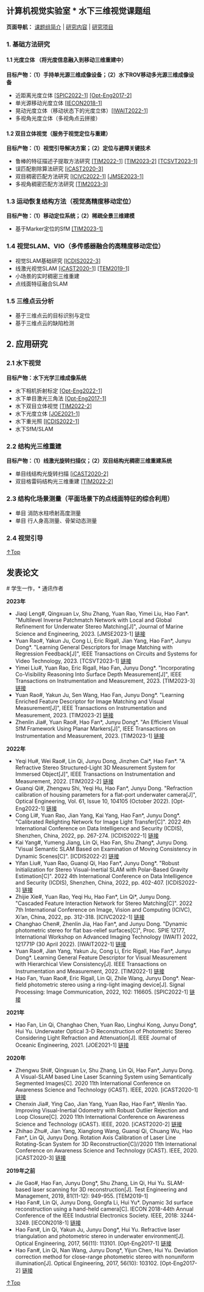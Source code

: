 ## 计算机视觉实验室 * 水下三维视觉课题组
**页面导航：** <a href="/index.html">课题组简介</a> | <a href="/research.html">研究内容</a> | <a href="/project.html">研究项目</a>
### 1. 基础方法研究
#### 1.1 光度立体 （将光度信息融入到移动三维重建中）
**目标产物：（1）手持单光源三维成像设备；（2）水下ROV移动多光源三维成像设备**
- 近距离光度立体 <a href='#SPIC2022-1'>[SPIC2022-1]</a> <a href='#Opt-Eng2017-2'>[Opt-Eng2017-2]</a>
- 单光源移动光度立体 <a href='#IECON2018-1'>[IECON2018-1]</a>
- 晃动光度立体（移动状态下的光度立体）<a href='#IWAIT2022-1'>[IWAIT2022-1]</a>
- 多视角光度立体（多视角点云拼接）

#### 1.2 双目立体视觉（服务于视觉定位与重建）
**目标产物：（1）视觉引导解决方案；（2）定位与避障关键技术**
- 鲁棒的特征描述子提取方法研究 <a href='#TIM2022-1'>[TIM2022-1]</a> <a href='#TIM2023-2'>[TIM2023-2]</a> <a href='#TCSVT023-1'>[TCSVT2023-1]</a>
- 误匹配剔除算法研究 <a href='#iCAST2020-3'>[iCAST2020-3]</a> 
- 双目稠密匹配方法研究 <a href='#ICIVC2022-1'>[ICIVC2022-1]</a> <a href='JMSE2023-1'>[JMSE2023-1]</a> 
- 多视角稠密匹配方法研究 <a href='#TIM2023-3'>[TIM2023-3]</a>

### 1.3 运动恢复结构方法（视觉高精度移动定位）
**目标产物：（1）移动定位系统；（2）稀疏全景三维建模** 
- 基于Marker定位的SfM <a href='#TIM2023-1'>[TIM2023-1]</a>

### 1.4 视觉SLAM、VIO（多传感器融合的高精度移动定位）
- 视觉SLAM基础研究 <a href='#ICDIS2022-3'>[ICDIS2022-3]</a>
- 线激光视觉SLAM <a href='#iCAST2020-1'>[iCAST2020-1]</a> <a href='#TEM2019-1'>[TEM2019-1]</a>
- 小场景的实时稠密三维重建
- 点线面特征融合SLAM

### 1.5 三维点云分析
- 基于三维点云的目标识别与定位
- 基于三维点云的缺陷检测
 
## 2. 应用研究
### 2.1 水下视觉
**目标产物：水下光学三维成像系统**
- 水下相机折射标定 <a href='#Opt-Eng2022-1'>[Opt-Eng2022-1]</a>
- 水下单目激光三角法 <a href='#Opt-Eng2017-1'>[Opt-Eng2017-1]</a>
- 水下双目立体视觉 <a href='#TIM2022-2'>[TIM2022-2]</a> 
- 水下光度立体 <a href='#JOE2021-1'>[JOE2021-1]</a>
- 水下重光照  <a href='#ICDIS2022-1'>[ICDIS2022-1]</a> 
- 水下SfM/SLAM

### 2.2 结构光三维重建
**目标产物：（1）线激光旋转扫描仪；（2）双目结构光稠密三维重建系统**
- 单目线结构光旋转扫描 <a href='#iCAST2020-2'>[iCAST2020-2]</a>
- 双目格雷码结构光三维重建 <a href='#TIM2022-2'>[TIM2022-2]</a>

### 2.3 结构化场景测量（平面场景下的点线面特征的综合利用）
- 单目 消防水柱喷射高度测量
- 单目 行人身高测量、骨架动态测量

### 2.4 视觉引导

[↑Top](#Top)

## 发表论文 
\# 学生一作，\* 通讯作者

**2023年**
* Jiaqi Leng#, Qingxuan Lv, Shu Zhang, Yuan Rao, Yimei Liu, Hao Fan\*. "Multilevel Inverse Patchmatch Network with Local and Global Refinement for Underwater Stereo Matching[J]", Journal of Marine Science and Engineering, 2023. <a name='JMSE2023-1'>[JMSE2023-1]</a> <a href="https://www.mdpi.com/2077-1312/11/5/930">链接</a> 
* Yuan Rao#, Yakun Ju, Cong Li, Eric Rigall, Jian Yang, Hao Fan\*, Junyu Dong\*. "Learning General Descriptors for Image Matching with Regression Feedback[J]",  IEEE Transactions on Circuits and Systems for Video Technology, 2023. <a name='TCSVT2023-1'>[TCSVT2023-1]</a> <a href="https://ieeexplore.ieee.org/document/10102528">链接</a> 
* Yimei Liu#, Yuan Rao, Eric Rigall, Hao Fan, Junyu Dong\*. "Incorporating Co-Visibility Reasoning Into Surface Depth Measurement[J]", IEEE Transactions on Instrumentation and Measurement, 2023. <a name='TIM2023-3'>[TIM2023-3]</a> <a href="https://ieeexplore.ieee.org/document/10081062">链接</a> 
* Yuan Rao#, Yakun Ju, Sen Wang, Hao Fan, Junyu Dong\*. "Learning Enriched Feature Descriptor for Image Matching and Visual Measurement[J]", IEEE Transactions on Instrumentation and Measurement, 2023. <a name='TIM2023-2'>[TIM2023-2]</a> <a href="https://ieeexplore.ieee.org/document/10058693">链接</a> 
* Zhenlin Jia#, Yuan Rao#, Hao Fan\*, Junyu Dong\*. "An Efficient Visual SfM Framework Using Planar Markers[J]", IEEE Transactions on Instrumentation and Measurement, 2023. <a name='TIM2023-1'>[TIM2023-1]</a> <a href="https://ieeexplore.ieee.org/document/10041830/authors">链接</a> 

**2022年**
* Yeqi Hu#, Wei Rao#, Lin Qi, Junyu Dong, Jinzhen Cai\*, Hao Fan\*. "A Refractive Stereo Structured-Light 3D Measurement System for Immersed Object[J]", IEEE Transactions on Instrumentation and Measurement, 2022. <a name='TIM2022-2'>[TIM2022-2]</a> <a href="https://ieeexplore.ieee.org/abstract/document/9996430">链接</a> 
* Guanqi Qi#, Zhengwu Shi, Yeqi Hu, Hao Fan\*, Junyu Dong. "Refraction calibration of housing parameters for a flat-port underwater camera[J]", Optical Engineering, Vol. 61, Issue 10, 104105 (October 2022). <a name='Opt-Eng2022-1'>[Opt-Eng2022-1]</a> <a href="https://doi.org/10.1117/1.OE.61.10.104105">链接</a>
* Cong Li#, Yuan Rao, Jian Yang, Kai Yang, Hao Fan\*, Junyu Dong\*. "Calibrated Relighting Network for Image Light Transfer[C]". 2022 4th International Conference on Data Intelligence and Security (ICDIS), Shenzhen, China, 2022, pp. 267-274. <a name='ICDIS2022-1'>[ICDIS2022-1]</a> <a href="https://ieeexplore.ieee.org/abstract/document/9984852">链接</a>
* Kai Yang#, Yumeng Jiang, Lin Qi, Hao Fan, Shu Zhang\*, Junyu Dong. "Visual Semantic SLAM Based on Examination of Moving Consistency in Dynamic Scenes[C]". <a name='ICDIS2022-2'>[ICDIS2022-2]</a> <a href="https://ieeexplore.ieee.org/abstract/document/9984881">链接</a>
* Yifan Liu#, Yuan Rao, Guanqi Qi, Hao Fan\*, Junyu Dong\*. "Robust Initialization for Stereo Visual-Inertial SLAM with Polar-Based Gravity Estimation[C]". 2022 4th International Conference on Data Intelligence and Security (ICDIS), Shenzhen, China, 2022, pp. 402-407. <a name='ICDIS2022-3'>[ICDIS2022-3]</a> <a href="https://ieeexplore.ieee.org/abstract/document/9984882">链接</a>
* Zhijie Xie#, Yuan Rao, Yeqi Hu, Hao Fan\*, Lin Qi\*, Junyu Dong. "Cascaded Feature Interaction Network for Stereo Matching[C]". 2022 7th International Conference on Image, Vision and Computing (ICIVC), Xi’an, China, 2022, pp. 312-318. <a name='ICIVC2022-1'>[ICIVC2022-1]</a> <a href="https://ieeexplore.ieee.org/abstract/document/9886692">链接</a>
* Changhao Chen#, Zhenlin Jia, Hao Fan\*, and Junyu Dong. "Dynamic photometric stereo for flat bas-relief surfaces[C]", Proc. SPIE 12177, International Workshop on Advanced Imaging Technology (IWAIT) 2022, 121771P (30 April 2022). <a name='IWAIT2022-1'>[IWAIT2022-1]</a> <a href="https://doi.org/10.1117/12.2624226">链接</a> 
* Yuan Rao#, Jian Yang, Yakun Ju, Cong Li, Eric Rigall, Hao Fan\*, Junyu Dong\*. Learning General Feature Descriptor for Visual Measurement with Hierarchical View Consistency[J]. IEEE Transactions on Instrumentation and Measurement, 2022. <a name='TIM2022-1'>[TIM2022-1]</a> <a href="https://ieeexplore.ieee.org/document/9761834/authors">链接</a> 
* Hao Fan, Yuan Rao#, Eric Rigall, Lin Qi, Zhile Wang, Junyu Dong*. Near-field photometric stereo using a ring-light imaging device[J]. Signal Processing: Image Communication, 2022, 102: 116605.  <a name='SPIC2022-1'>[SPIC2022-1]</a> <a href="https://www.sciencedirect.com/science/article/pii/S0923596521003039">链接</a>

**2021年**
* Hao Fan, Lin Qi, Changhao Chen, Yuan Rao, Linghui Kong, Junyu Dong*, Hui Yu. Underwater Optical 3-D Reconstruction of Photometric Stereo Considering Light Refraction and Attenuation[J]. IEEE Journal of Oceanic Engineering, 2021. <a name='JOE2021-1'>[JOE2021-1]</a> <a href="https://ieeexplore.ieee.org/abstract/document/9491044">链接</a>

**2020年**
* Zhengwu Shi#, Qingxuan Lv, Shu Zhang, Lin Qi, Hao Fan*, Junyu Dong. A Visual-SLAM based Line Laser Scanning System using Semantically Segmented Images[C]. 2020 11th International Conference on Awareness Science and Technology (iCAST). IEEE, 2020. <a name='iCAST2020-1'>[iCAST2020-1]</a> <a href="https://ieeexplore.ieee.org/abstract/document/9319479/authors#authors">链接</a>
* Chenxin Jia#, Ying Cao, Jian Yang, Yuan Rao, Hao Fan*, Wenlin Yao. Improving Visual-Inertial Odometry with Robust Outlier Rejection and Loop Closure[C]. 2020 11th International Conference on Awareness Science and Technology (iCAST). IEEE, 2020. <a name='iCAST2020-2'>[iCAST2020-2]</a> <a href="https://ieeexplore.ieee.org/abstract/document/9319474/authors#authors">链接</a>
* Zhihao Zhu#, Jian Yang, Xianglong Wang, Guanqi Qi, Chuang Wu, Hao Fan*, Lin Qi, Junyu Dong. Rotation Axis Calibration of Laser Line Rotating-Scan System for 3D Reconstruction[C]//2020 11th International Conference on Awareness Science and Technology (iCAST). IEEE, 2020. <a name='iCAST2020-3'>[iCAST2020-3]</a> <a href="https://ieeexplore.ieee.org/abstract/document/9319495/authors#authors">链接</a>

**2019年之前**
* Jie Gao#, Hao Fan, Junyu Dong*, Shu Zhang, Lin Qi, Hui Yu. SLAM-based laser scanning for 3D reconstruction[J]. Test Engineering and Management, 2019, 81(11-12): 949-955. <a name='TEM2019-1'>[TEM2019-1]</a>
* Hao Fan#, Lin Qi, Junyu Dong, Gongfa Li, Hui Yu*. Dynamic 3d surface reconstruction using a hand-held camera[C]. IECON 2018-44th Annual Conference of the IEEE Industrial Electronics Society. IEEE, 2018: 3244-3249. <a name='IECON2018-1'>[IECON2018-1]</a> <a href="https://ieeexplore.ieee.org/abstract/document/8592826/authors#authors">链接</a>
* Hao Fan#, Lin Qi, Yakun Ju, Junyu Dong*, Hui Yu. Refractive laser triangulation and photometric stereo in underwater environment[J]. Optical Engineering, 2017, 56(11): 113101. <a name='Opt-Eng2017-1'>[Opt-Eng2017-1]</a> <a href="https://www.spiedigitallibrary.org/journals/Optical-Engineering/volume-56/issue-11/113101/Refractive-laser-triangulation-and-photometric-stereo-in-underwater-environment/10.1117/1.OE.56.11.113101.short?SSO=1">链接</a>
* Hao Fan#, Lin Qi, Nan Wang, Junyu Dong*, Yijun Chen, Hui Yu. Deviation correction method for close-range photometric stereo with nonuniform illumination[J]. Optical Engineering, 2017, 56(10): 103102. <a name='Opt-Eng2017-2'>[Opt-Eng2017-2]</a> <a href="https://www.spiedigitallibrary.org/journals/Optical-Engineering/volume-56/issue-10/103102/Deviation-correction-method-for-close-range-photometric-stereo-with-nonuniform/10.1117/1.OE.56.10.103102.short">链接</a>

[↑Top](#Top)
